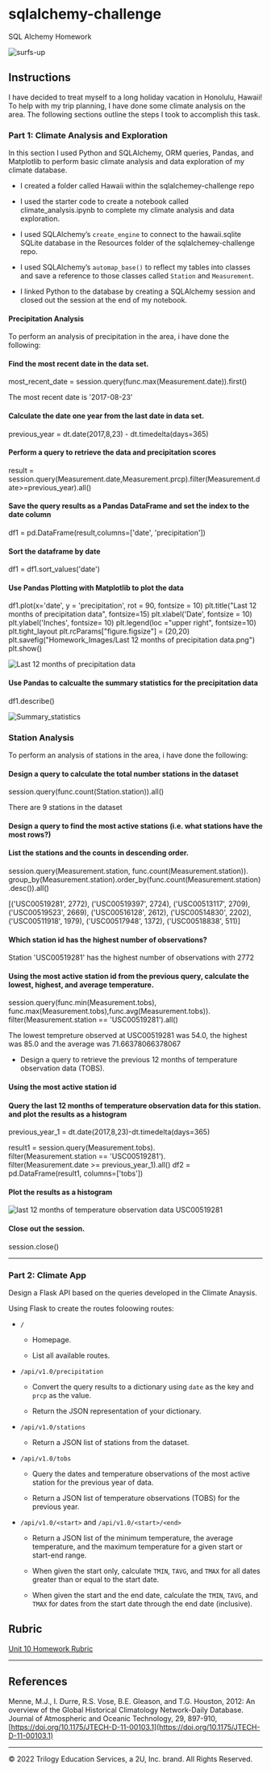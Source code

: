 # sqlalchemy-challenge
SQL Alchemy Homework

![surfs-up](https://user-images.githubusercontent.com/85430216/167292209-56a1ca00-5c2b-46eb-87c7-40ce48218928.png)


## Instructions

I have decided to treat myself to a long holiday vacation in Honolulu, Hawaii! To help with my trip planning, I have done some climate analysis on the area. The following sections outline the steps I took to accomplish this task.

### Part 1: Climate Analysis and Exploration

In this section I used Python and SQLAlchemy, ORM queries, Pandas, and Matplotlib to perform basic climate analysis and data exploration of my climate database. 

* I created a folder called Hawaii within the sqlalchemey-challenge repo

* I used the starter code to create a notebook called climate_analysis.ipynb to complete my climate analysis and data exploration.

* I used SQLAlchemy’s `create_engine` to connect to the hawaii.sqlite SQLite database in the Resources folder of the sqlalchemey-challenge repo.

* I used SQLAlchemy’s `automap_base()` to reflect my tables into classes and save a reference to those classes called `Station` and `Measurement`.

* I linked Python to the database by creating a SQLAlchemy session and closed out the session at the end of my notebook.


#### Precipitation Analysis

To perform an analysis of precipitation in the area, i have done the following:

#### Find the most recent date in the data set.
most_recent_date = session.query(func.max(Measurement.date)).first()

The most recent date is '2017-08-23'

#### Calculate the date one year from the last date in data set.
previous_year = dt.date(2017,8,23) - dt.timedelta(days=365)

#### Perform a query to retrieve the data and precipitation scores
result = session.query(Measurement.date,Measurement.prcp).filter(Measurement.date>=previous_year).all()

#### Save the query results as a Pandas DataFrame and set the index to the date column
df1 = pd.DataFrame(result,columns=['date', 'precipitation'])

#### Sort the dataframe by date
df1 = df1.sort_values('date')

#### Use Pandas Plotting with Matplotlib to plot the data

df1.plot(x='date', y = 'precipitation', rot = 90, fontsize = 10)
plt.title("Last 12 months of precipitation data", fontsize=15)
plt.xlabel('Date', fontsize = 10)
plt.ylabel('Inches', fontsize= 10)
plt.legend(loc ="upper right", fontsize=10)
plt.tight_layout
plt.rcParams["figure.figsize"] = (20,20)
plt.savefig("Homework_Images/Last 12 months of precipitation data.png")
plt.show()

![Last 12 months of precipitation data](https://user-images.githubusercontent.com/85430216/167317977-c1cd74d1-9b3e-4255-84a0-5f0932a6634b.png)

#### Use Pandas to calcualte the summary statistics for the precipitation data
df1.describe()

![Summary_statistics](https://user-images.githubusercontent.com/85430216/167318036-ef57c763-1f09-43ab-a099-ffc1c775365c.PNG)


### Station Analysis

To perform an analysis of stations in the area, i have done the following:

#### Design a query to calculate the total number stations in the dataset
session.query(func.count(Station.station)).all()

There are 9 stations in the dataset

#### Design a query to find the most active stations (i.e. what stations have the most rows?)
#### List the stations and the counts in descending order.
session.query(Measurement.station, func.count(Measurement.station)).\
    group_by(Measurement.station).order_by(func.count(Measurement.station).desc()).all()
   
 [('USC00519281', 2772),
 ('USC00519397', 2724),
 ('USC00513117', 2709),
 ('USC00519523', 2669),
 ('USC00516128', 2612),
 ('USC00514830', 2202),
 ('USC00511918', 1979),
 ('USC00517948', 1372),
 ('USC00518838', 511)]

#### Which station id has the highest number of observations?

Station 'USC00519281' has the highest number of observations with 2772

#### Using the most active station id from the previous query, calculate the lowest, highest, and average temperature.
session.query(func.min(Measurement.tobs), func.max(Measurement.tobs),func.avg(Measurement.tobs)).\
    filter(Measurement.station == 'USC00519281').all()
    
The lowest tempreture observed at USC00519281 was 54.0, the highest was 85.0  and the average was 71.66378066378067


* Design a query to retrieve the previous 12 months of temperature observation data (TOBS).

#### Using the most active station id
#### Query the last 12 months of temperature observation data for this station. and plot the results as a histogram

previous_year_1 = dt.date(2017,8,23)-dt.timedelta(days=365)

result1 = session.query(Measurement.tobs).\
    filter(Measurement.station == 'USC00519281').\
    filter(Measurement.date >= previous_year_1).all()
df2 = pd.DataFrame(result1, columns=['tobs'])

#### Plot the results as a histogram
  
![last 12 months of temperature observation data USC00519281](https://user-images.githubusercontent.com/85430216/168413181-fe5f8ca5-6212-4ecf-98de-662f60693250.png)

#### Close out the session.

session.close()
- - -

### Part 2: Climate App

Design a Flask API based on the queries developed in the Climate Anaysis.

Using Flask to create the routes foloowing routes:

* `/`

    * Homepage.

    * List all available routes.

* `/api/v1.0/precipitation`

    * Convert the query results to a dictionary using `date` as the key and `prcp` as the value.

    * Return the JSON representation of your dictionary.

* `/api/v1.0/stations`

    * Return a JSON list of stations from the dataset.

* `/api/v1.0/tobs`

    * Query the dates and temperature observations of the most active station for the previous year of data.

    * Return a JSON list of temperature observations (TOBS) for the previous year.

* `/api/v1.0/<start>` and `/api/v1.0/<start>/<end>`

    * Return a JSON list of the minimum temperature, the average temperature, and the maximum temperature for a given start or start-end range.

    * When given the start only, calculate `TMIN`, `TAVG`, and `TMAX` for all dates greater than or equal to the start date.

    * When given the start and the end date, calculate the `TMIN`, `TAVG`, and `TMAX` for dates from the start date through the end date (inclusive).


## Rubric

[Unit 10 Homework Rubric](https://docs.google.com/document/d/1gT29iMF3avSvJruKpcHY4qovP5QitgXePqtjC6XESI0/edit?usp=sharing)

- - -

## References

Menne, M.J., I. Durre, R.S. Vose, B.E. Gleason, and T.G. Houston, 2012: An overview of the Global Historical Climatology Network-Daily Database. Journal of Atmospheric and Oceanic Technology, 29, 897-910, [https://doi.org/10.1175/JTECH-D-11-00103.1](https://doi.org/10.1175/JTECH-D-11-00103.1)

- - -

© 2022 Trilogy Education Services, a 2U, Inc. brand. All Rights Reserved.
